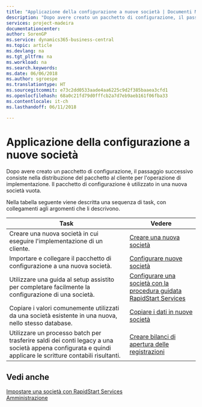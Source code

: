 ```yaml
---
title: "Applicazione della configurazione a nuove società | Documenti Microsoft"
description: "Dopo avere creato un pacchetto di configurazione, il passaggio successivo consiste nella distribuzione del pacchetto al cliente per l'operazione di implementazione. Utilizzare la configurazione con una nuova società vuota."
services: project-madeira
documentationcenter: 
author: SorenGP
ms.service: dynamics365-business-central
ms.topic: article
ms.devlang: na
ms.tgt_pltfrm: na
ms.workload: na
ms.search.keywords: 
ms.date: 06/06/2018
ms.author: sgroespe
ms.translationtype: HT
ms.sourcegitcommit: e73c2dd0533aade4aa6225c9d2f385baaea3cfd1
ms.openlocfilehash: 68a0c21fd79d0fffcb2a7d7eb9aeb161f06fba33
ms.contentlocale: it-ch
ms.lasthandoff: 06/11/2018

---
```

# <a name="apply-configurations-to-new-companies"></a>Applicazione della configurazione a nuove società
Dopo avere creato un pacchetto di configurazione, il passaggio successivo consiste nella distribuzione del pacchetto al cliente per l'operazione di implementazione. Il pacchetto di configurazione è utilizzato in una nuova società vuota.  

 Nella tabella seguente viene descritta una sequenza di task, con collegamenti agli argomenti che li descrivono.

|**Task**|**Vedere**|  
|------------|-------------|  
|Creare una nuova società in cui eseguire l'implementazione di un cliente.|[Creare una nuova società](admin-how-to-create-a-new-company.md)|  
|Importare e collegare il pacchetto di configurazione a una nuova società.|[Configurare nuove società](admin-how-to-configure-new-companies.md)|  
|Utilizzare una guida al setup assistito per completare facilmente la configurazione di una società.|[Configurare una società con la procedura guidata RapidStart Services](admin-how-to-configure-a-company-with-the-rapidstart-wizard.md)|
|Copiare i valori comunemente utilizzati da una società esistente in una nuova, nello stesso database.|[Copiare i dati in nuove società](admin-how-to-copy-data-to-new-companies.md)|  
|Utilizzare un processo batch per trasferire saldi dei conti legacy a una società appena configurata e quindi applicare le scritture contabili risultanti.|[Creare bilanci di apertura delle registrazioni](admin-how-to-create-journal-opening-balances.md)|  

## <a name="see-also"></a>Vedi anche  
[Impostare una società con RapidStart Services](admin-set-up-a-company-with-rapidstart.md)  
[Amministrazione](admin-setup-and-administration.md)

